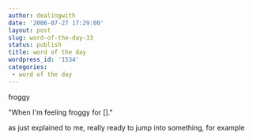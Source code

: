 ```yaml
---
author: dealingwith
date: '2006-07-27 17:29:00'
layout: post
slug: word-of-the-day-33
status: publish
title: word of the day
wordpress_id: '1534'
categories:
 - word of the day
---
```


froggy

"When I'm feeling froggy for []."

as just explained to me, really ready to jump into something, for example

